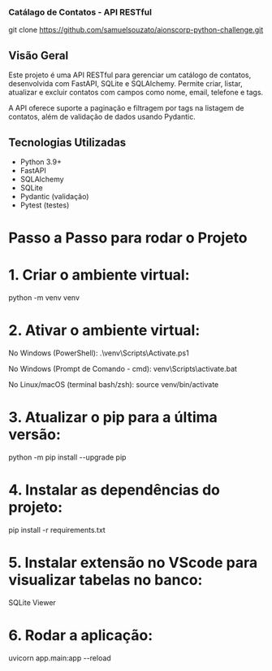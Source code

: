 ### Catálago de Contatos - API RESTful
git clone https://github.com/samuelsouzato/aionscorp-python-challenge.git

## Visão Geral

Este projeto é uma API RESTful para gerenciar um catálogo de contatos, desenvolvida com FastAPI, SQLite e SQLAlchemy. Permite criar, listar, atualizar e excluir contatos com campos como nome, email, telefone e tags.

A API oferece suporte a paginação e filtragem por tags na listagem de contatos, além de validação de dados usando Pydantic.

## Tecnologias Utilizadas

- Python 3.9+
- FastAPI
- SQLAlchemy
- SQLite
- Pydantic (validação)
- Pytest (testes)

# Passo a Passo para rodar o Projeto

# 1. Criar o ambiente virtual: 
python -m venv venv

# 2. Ativar o ambiente virtual:
No Windows (PowerShell): .\venv\Scripts\Activate.ps1

No Windows (Prompt de Comando - cmd): venv\Scripts\activate.bat

No Linux/macOS (terminal bash/zsh): source venv/bin/activate

# 3. Atualizar o pip para a última versão:
python -m pip install --upgrade pip

# 4. Instalar as dependências do projeto:
pip install -r requirements.txt

# 5. Instalar extensão no VScode para visualizar tabelas no banco:
SQLite Viewer

# 6. Rodar a aplicação:
uvicorn app.main:app --reload




